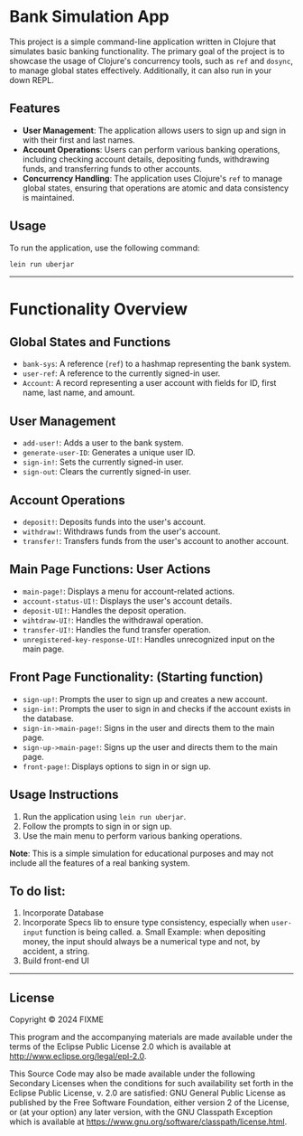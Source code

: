# Bank Simulation App

This project is a simple command-line application written in Clojure that simulates basic banking functionality. The primary goal of the project is to showcase the usage of Clojure's concurrency tools, such as `ref` and `dosync`, to manage global states effectively. Additionally, it can also run in your down REPL.

## Features

- **User Management**: The application allows users to sign up and sign in with their first and last names.
- **Account Operations**: Users can perform various banking operations, including checking account details, depositing funds, withdrawing funds, and transferring funds to other accounts.
- **Concurrency Handling**: The application uses Clojure's `ref` to manage global states, ensuring that operations are atomic and data consistency is maintained.

## Usage

To run the application, use the following command:
```bash
lein run uberjar
```
----------

# Functionality Overview

## Global States and Functions

- `bank-sys`: A reference (`ref`) to a hashmap representing the bank system.
- `user-ref`: A reference to the currently signed-in user.
- `Account`: A record representing a user account with fields for ID, first name, last name, and amount.

## User Management

- `add-user!`: Adds a user to the bank system.
- `generate-user-ID`: Generates a unique user ID.
- `sign-in!`: Sets the currently signed-in user.
- `sign-out`: Clears the currently signed-in user.

## Account Operations

- `deposit!`: Deposits funds into the user's account.
- `withdraw!`: Withdraws funds from the user's account.
- `transfer!`: Transfers funds from the user's account to another account.

## Main Page Functions: User Actions

- `main-page!`: Displays a menu for account-related actions.
- `account-status-UI!`: Displays the user's account details.
- `deposit-UI!`: Handles the deposit operation.
- `wihtdraw-UI!`: Handles the withdrawal operation.
- `transfer-UI!`: Handles the fund transfer operation.
- `unregistered-key-response-UI!`: Handles unrecognized input on the main page.

## Front Page Functionality: (Starting function)

- `sign-up!`: Prompts the user to sign up and creates a new account.
- `sign-in!`: Prompts the user to sign in and checks if the account exists in the database.
- `sign-in->main-page!`: Signs in the user and directs them to the main page.
- `sign-up->main-page!`: Signs up the user and directs them to the main page.
- `front-page!`: Displays options to sign in or sign up.

## Usage Instructions

1. Run the application using `lein run uberjar`.
2. Follow the prompts to sign in or sign up.
3. Use the main menu to perform various banking operations.

**Note**: This is a simple simulation for educational purposes and may not include all the features of a real banking system.


## To do list:
1. Incorporate Database
2. Incorporate Specs lib to ensure type consistency, especially when <code>user-input</code> function is being called.
   a. Small Example: when depositing money, the input should always be a numerical type and not, by accident, a string.
3. Build front-end UI 
   


-------------------

## License

Copyright © 2024 FIXME

This program and the accompanying materials are made available under the
terms of the Eclipse Public License 2.0 which is available at
http://www.eclipse.org/legal/epl-2.0.

This Source Code may also be made available under the following Secondary
Licenses when the conditions for such availability set forth in the Eclipse
Public License, v. 2.0 are satisfied: GNU General Public License as published by
the Free Software Foundation, either version 2 of the License, or (at your
option) any later version, with the GNU Classpath Exception which is available
at https://www.gnu.org/software/classpath/license.html.
